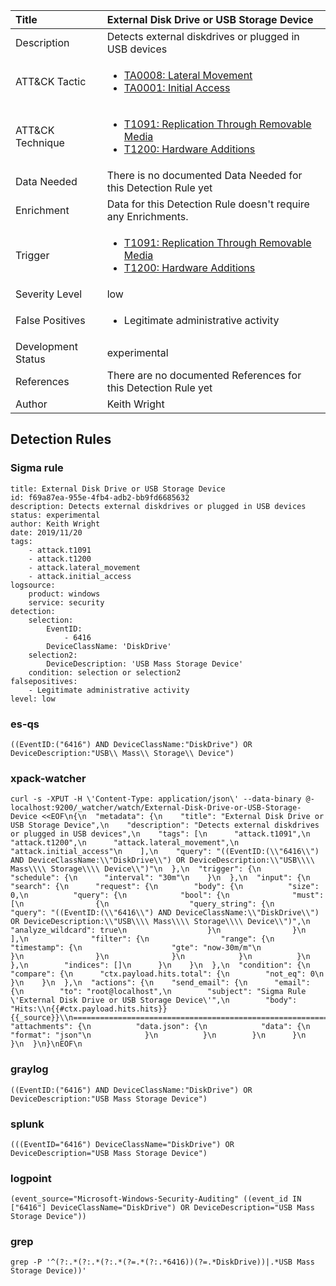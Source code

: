 | Title                | External Disk Drive or USB Storage Device                                                                                                                                                 |
|:---------------------|:------------------------------------------------------------------------------------------------------------------------------------------------------------|
| Description          | Detects external diskdrives or plugged in USB devices                                                                                                                                           |
| ATT&amp;CK Tactic    |  <ul><li>[TA0008: Lateral Movement](https://attack.mitre.org/tactics/TA0008)</li><li>[TA0001: Initial Access](https://attack.mitre.org/tactics/TA0001)</li></ul>  |
| ATT&amp;CK Technique | <ul><li>[T1091: Replication Through Removable Media](https://attack.mitre.org/techniques/T1091)</li><li>[T1200: Hardware Additions](https://attack.mitre.org/techniques/T1200)</li></ul>  |
| Data Needed          |  There is no documented Data Needed for this Detection Rule yet  |
| Enrichment           |  Data for this Detection Rule doesn't require any Enrichments.  |
| Trigger              | <ul><li>[T1091: Replication Through Removable Media](../Triggers/T1091.md)</li><li>[T1200: Hardware Additions](../Triggers/T1200.md)</li></ul>  |
| Severity Level       | low |
| False Positives      | <ul><li>Legitimate administrative activity</li></ul>  |
| Development Status   | experimental |
| References           |  There are no documented References for this Detection Rule yet  |
| Author               | Keith Wright |


## Detection Rules

### Sigma rule

```
title: External Disk Drive or USB Storage Device
id: f69a87ea-955e-4fb4-adb2-bb9fd6685632
description: Detects external diskdrives or plugged in USB devices
status: experimental
author: Keith Wright
date: 2019/11/20
tags:
    - attack.t1091
    - attack.t1200
    - attack.lateral_movement
    - attack.initial_access
logsource:
    product: windows
    service: security
detection:
    selection:
        EventID: 
            - 6416
        DeviceClassName: 'DiskDrive'  
    selection2:
        DeviceDescription: 'USB Mass Storage Device'
    condition: selection or selection2
falsepositives: 
    - Legitimate administrative activity
level: low

```





### es-qs
    
```
((EventID:("6416") AND DeviceClassName:"DiskDrive") OR DeviceDescription:"USB\\ Mass\\ Storage\\ Device")
```


### xpack-watcher
    
```
curl -s -XPUT -H \'Content-Type: application/json\' --data-binary @- localhost:9200/_watcher/watch/External-Disk-Drive-or-USB-Storage-Device <<EOF\n{\n  "metadata": {\n    "title": "External Disk Drive or USB Storage Device",\n    "description": "Detects external diskdrives or plugged in USB devices",\n    "tags": [\n      "attack.t1091",\n      "attack.t1200",\n      "attack.lateral_movement",\n      "attack.initial_access"\n    ],\n    "query": "((EventID:(\\"6416\\") AND DeviceClassName:\\"DiskDrive\\") OR DeviceDescription:\\"USB\\\\ Mass\\\\ Storage\\\\ Device\\")"\n  },\n  "trigger": {\n    "schedule": {\n      "interval": "30m"\n    }\n  },\n  "input": {\n    "search": {\n      "request": {\n        "body": {\n          "size": 0,\n          "query": {\n            "bool": {\n              "must": [\n                {\n                  "query_string": {\n                    "query": "((EventID:(\\"6416\\") AND DeviceClassName:\\"DiskDrive\\") OR DeviceDescription:\\"USB\\\\ Mass\\\\ Storage\\\\ Device\\")",\n                    "analyze_wildcard": true\n                  }\n                }\n              ],\n              "filter": {\n                "range": {\n                  "timestamp": {\n                    "gte": "now-30m/m"\n                  }\n                }\n              }\n            }\n          }\n        },\n        "indices": []\n      }\n    }\n  },\n  "condition": {\n    "compare": {\n      "ctx.payload.hits.total": {\n        "not_eq": 0\n      }\n    }\n  },\n  "actions": {\n    "send_email": {\n      "email": {\n        "to": "root@localhost",\n        "subject": "Sigma Rule \'External Disk Drive or USB Storage Device\'",\n        "body": "Hits:\\n{{#ctx.payload.hits.hits}}{{_source}}\\n================================================================================\\n{{/ctx.payload.hits.hits}}",\n        "attachments": {\n          "data.json": {\n            "data": {\n              "format": "json"\n            }\n          }\n        }\n      }\n    }\n  }\n}\nEOF\n
```


### graylog
    
```
((EventID:("6416") AND DeviceClassName:"DiskDrive") OR DeviceDescription:"USB Mass Storage Device")
```


### splunk
    
```
(((EventID="6416") DeviceClassName="DiskDrive") OR DeviceDescription="USB Mass Storage Device")
```


### logpoint
    
```
(event_source="Microsoft-Windows-Security-Auditing" ((event_id IN ["6416"] DeviceClassName="DiskDrive") OR DeviceDescription="USB Mass Storage Device"))
```


### grep
    
```
grep -P '^(?:.*(?:.*(?:.*(?=.*(?:.*6416))(?=.*DiskDrive))|.*USB Mass Storage Device))'
```



